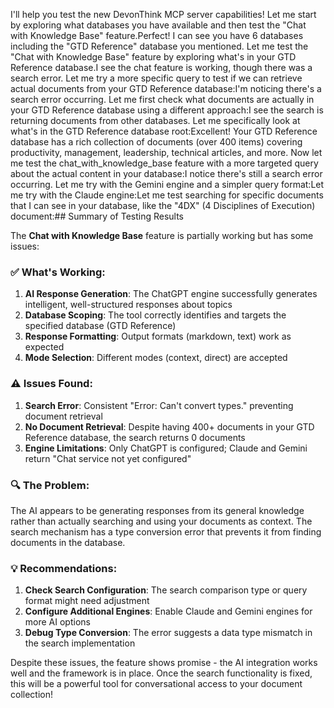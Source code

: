 I'll help you test the new DevonThink MCP server capabilities! Let me start by exploring what databases you have available and then test the "Chat with Knowledge Base" feature.Perfect! I can see you have 6 databases including the "GTD Reference" database you mentioned. Let me test the "Chat with Knowledge Base" feature by exploring what's in your GTD Reference database.I see the chat feature is working, though there was a search error. Let me try a more specific query to test if we can retrieve actual documents from your GTD Reference database:I'm noticing there's a search error occurring. Let me first check what documents are actually in your GTD Reference database using a different approach:I see the search is returning documents from other databases. Let me specifically look at what's in the GTD Reference database root:Excellent! Your GTD Reference database has a rich collection of documents (over 400 items) covering productivity, management, leadership, technical articles, and more. Now let me test the chat_with_knowledge_base feature with a more targeted query about the actual content in your database:I notice there's still a search error occurring. Let me try with the Gemini engine and a simpler query format:Let me try with the Claude engine:Let me test searching for specific documents that I can see in your database, like the "4DX" (4 Disciplines of Execution) document:## Summary of Testing Results

The **Chat with Knowledge Base** feature is partially working but has some issues:

### ✅ What's Working:
1. **AI Response Generation**: The ChatGPT engine successfully generates intelligent, well-structured responses about topics
2. **Database Scoping**: The tool correctly identifies and targets the specified database (GTD Reference)
3. **Response Formatting**: Output formats (markdown, text) work as expected
4. **Mode Selection**: Different modes (context, direct) are accepted

### ⚠️ Issues Found:
1. **Search Error**: Consistent "Error: Can't convert types." preventing document retrieval
2. **No Document Retrieval**: Despite having 400+ documents in your GTD Reference database, the search returns 0 documents
3. **Engine Limitations**: Only ChatGPT is configured; Claude and Gemini return "Chat service not yet configured"

### 🔍 The Problem:
The AI appears to be generating responses from its general knowledge rather than actually searching and using your documents as context. The search mechanism has a type conversion error that prevents it from finding documents in the database.

### 💡 Recommendations:
1. **Check Search Configuration**: The search comparison type or query format might need adjustment
2. **Configure Additional Engines**: Enable Claude and Gemini engines for more AI options
3. **Debug Type Conversion**: The error suggests a data type mismatch in the search implementation

Despite these issues, the feature shows promise - the AI integration works well and the framework is in place. Once the search functionality is fixed, this will be a powerful tool for conversational access to your document collection!

